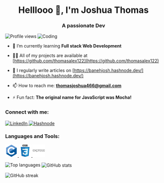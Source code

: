 <h1 align="center">Helllooo 👋, I'm Joshua Thomas</h1>
<h3 align="center">A passionate Dev</h3>

<!-- GIF Image -->
<img align="right" alt="Coding" width="400" src="https://media.tenor.com/WWt-bBPOct0AAAAi/cyberkongz-kongz.gif">

<!-- Profile Views Counter -->
<p align="left">
  <img src="https://komarev.com/ghpvc/?username=thomasalex122&label=Profile%20views&color=0e75b6&style=flat" alt="Profile views" />
</p>

- 🌱 I’m currently learning **Full stack Web Development**

- 👨‍💻 All of my projects are available at [https://github.com/thomasalex122](https://github.com/thomasalex122)

- 📝 I regularly write articles on [https://banehjosh.hashnode.dev/](https://banehjosh.hashnode.dev/)

- 📫 How to reach me: **thomasjoshua466@gmail.com**

- ⚡ Fun fact: **The original name for JavaScript was Mocha!**

<h3 align="left">Connect with me:</h3>
<p align="left">
  <!-- Corrected LinkedIn link -->
  <a href="https://www.linkedin.com/in/joshua-thomas-021457251" target="blank">
    <img align="center" src="https://raw.githubusercontent.com/rahuldkjain/github-profile-readme-generator/master/src/images/icons/Social/linked-in-alt.svg" alt="LinkedIn" height="30" width="40" />
  </a>
  
  <!-- Corrected Hashnode link -->
  <a href="https://banehjosh.hashnode.dev/" target="blank">
    <img align="center" src="https://raw.githubusercontent.com/rahuldkjain/github-profile-readme-generator/master/src/images/icons/Social/hashnode.svg" alt="Hashnode" height="30" width="40" />
  </a>
</p>

<h3 align="left">Languages and Tools:</h3>
<p align="left">
  <a href="https://www.cprogramming.com/" target="_blank" rel="noreferrer">
    <img src="https://raw.githubusercontent.com/devicons/devicon/master/icons/c/c-original.svg" alt="C programming" width="40" height="40"/>
  </a>
  <a href="https://www.w3schools.com/css/" target="_blank" rel="noreferrer">
    <img src="https://raw.githubusercontent.com/devicons/devicon/master/icons/css3/css3-original-wordmark.svg" alt="CSS3" width="40" height="40"/>
  </a>
  <a href="https://expressjs.com" target="_blank" rel="noreferrer">
    <img src="https://raw.githubusercontent.com/devicons/devicon/master/icons/express/express-original-wordmark.svg" alt="ExpressJS" width="40" height="40"/>
  </a>
  <!-- Add other icons with descriptive alt texts -->
</p>

<!-- GitHub Stats -->
<p><img align="left" src="https://github-readme-stats.vercel.app/api/top-langs?username=thomasalex122&show_icons=true&locale=en&layout=compact" alt="Top languages" /></p>

<p>&nbsp;<img align="center" src="https://github-readme-stats.vercel.app/api?username=thomasalex122&show_icons=true&locale=en" alt="GitHub stats" /></p>

<p><img align="center" src="https://github-readme-streak-stats.herokuapp.com/?user=thomasalex122&" alt="GitHub streak" /></p>

